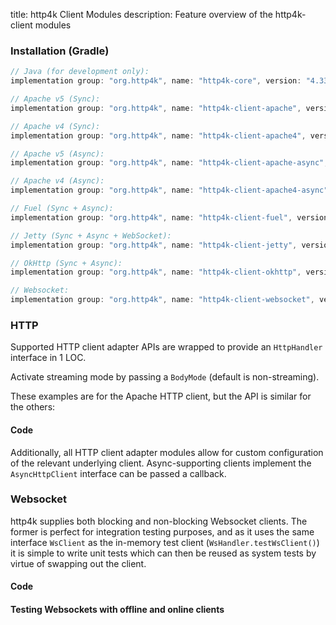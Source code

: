 title: http4k Client Modules
description: Feature overview of the http4k-client modules

### Installation (Gradle)

```groovy
// Java (for development only):
implementation group: "org.http4k", name: "http4k-core", version: "4.33.1.0"

// Apache v5 (Sync): 
implementation group: "org.http4k", name: "http4k-client-apache", version: "4.33.1.0"

// Apache v4 (Sync): 
implementation group: "org.http4k", name: "http4k-client-apache4", version: "4.33.1.0"

// Apache v5 (Async): 
implementation group: "org.http4k", name: "http4k-client-apache-async", version: "4.33.1.0"

// Apache v4 (Async): 
implementation group: "org.http4k", name: "http4k-client-apache4-async", version: "4.33.1.0"

// Fuel (Sync + Async): 
implementation group: "org.http4k", name: "http4k-client-fuel", version: "4.33.1.0"

// Jetty (Sync + Async + WebSocket): 
implementation group: "org.http4k", name: "http4k-client-jetty", version: "4.33.1.0"

// OkHttp (Sync + Async): 
implementation group: "org.http4k", name: "http4k-client-okhttp", version: "4.33.1.0"

// Websocket: 
implementation group: "org.http4k", name: "http4k-client-websocket", version: "4.33.1.0"
```

### HTTP
Supported HTTP client adapter APIs are wrapped to provide an `HttpHandler` interface in 1 LOC.

Activate streaming mode by passing a `BodyMode` (default is non-streaming).

These examples are for the Apache HTTP client, but the API is similar for the others:

#### Code [<img class="octocat"/>](https://github.com/http4k/http4k/blob/master/src/docs/guide/reference/clients/example_http.kt)

<script src="https://gist-it.appspot.com/https://github.com/http4k/http4k/blob/master/src/docs/guide/reference/clients/example_http.kt"></script>

Additionally, all HTTP client adapter modules allow for custom configuration of the relevant underlying client. Async-supporting clients implement the `AsyncHttpClient` interface can be passed a callback.

### Websocket
http4k supplies both blocking and non-blocking Websocket clients. The former is perfect for integration testing purposes, and as it uses the same interface `WsClient` as the in-memory test client (`WsHandler.testWsClient()`) it is simple to write unit tests which can then be reused as system tests by virtue of swapping out the client.

#### Code [<img class="octocat"/>](https://github.com/http4k/http4k/blob/master/src/docs/guide/reference/clients/example_websocket.kt)

<script src="https://gist-it.appspot.com/https://github.com/http4k/http4k/blob/master/src/docs/guide/reference/clients/example_websocket.kt"></script>

#### Testing Websockets with offline and online clients [<img class="octocat"/>](https://github.com/http4k/http4k/blob/master/src/docs/guide/reference/clients/TestingWebsockets.kt)

<script src="https://gist-it.appspot.com/https://github.com/http4k/http4k/blob/master/src/docs/guide/reference/clients/TestingWebsockets.kt"></script>
